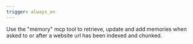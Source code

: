 ```yaml
---
trigger: always_on
---
```


Use the "memory" mcp tool to retrieve, update and add memories when asked to or after a website url has been indexed and chunked.